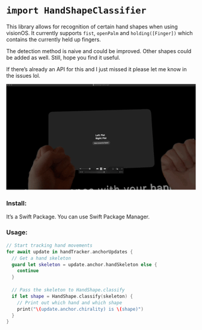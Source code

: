 # `import HandShapeClassifier`

This library allows for recognition of certain hand shapes when using visionOS. It
currently supports `fist`, `openPalm` and `holding([Finger])` which contains the currently
held up fingers.

The detection method is naive and could be improved. Other shapes could be added as well.
Still, hope you find it useful.

If there’s already an API for this and I just missed it please let me know in the issues lol.

![gif demo of the example app](https://github.com/nakajima/HandShapeClassifier/blob/main/handdemo.gif?raw=true)

### Install:

It’s a Swift Package. You can use Swift Package Manager.

### Usage:

```swift
// Start tracking hand movements
for await update in handTracker.anchorUpdates {
  // Get a hand skeleton
  guard let skeleton = update.anchor.handSkeleton else {
    continue
  }

  // Pass the skeleton to HandShape.classify
  if let shape = HandShape.classify(skeleton) {
    // Print out which hand and which shape
    print("\(update.anchor.chirality) is \(shape)")
  }
}
```
